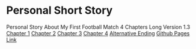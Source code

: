 # Personal Short Story
Personal Story About My First Football Match
4 Chapters Long
Version 1.3
<a href="Chapter01.html">Chapter 1</a>
<a href="Chapter02.html">Chapter 2</a>
<a href="Chapter03.html">Chapter 3</a>
<a href="Chapter04.html">Chapter 4</a>
<a href="AlternativeEnding.html">Alternative Ending</a>
[Github Pages Link](https://slatz.github.io/year3-story-2018/)
